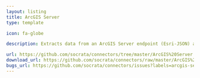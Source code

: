```yaml
---
layout: listing
title: ArcGIS Server
type: template

icon: fa-globe

description: Extracts data from an ArcGIS Server endpoint (Esri-JSON) and publishes it to Socrata.

url: https://github.com/socrata/connectors/tree/master/ArcGIS%20Server
download_url: https://github.com/socrata/connectors/raw/master/ArcGIS%20Server/ArcGIS%20Server2Socrata.fmwt
bugs_url: https://github.com/socrata/connectors/issues?labels=arcgis-server&state=open
---
```

